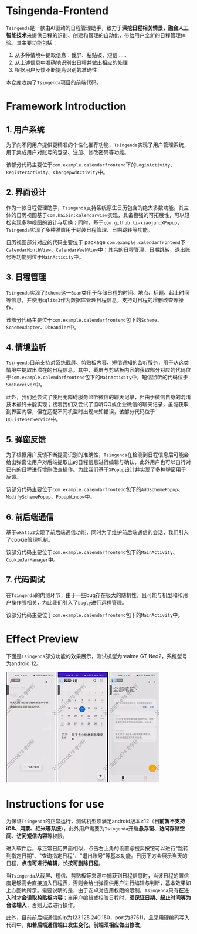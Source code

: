 # Tsingenda-Frontend

`Tsingenda`是一款由AI驱动的日程管理助手，致力于**深挖日程相关情景，融合人工智能技术**来提供日程的识别、创建和管理的自动化，带给用户全新的日程管理体验。其主要功能包括：

1. 从多种情境中提取信息：截屏、粘贴板、短信……
2. 从上述信息中准确地识别出日程并做出相应的处理
3. 根据用户反馈不断提高识别的准确性

本仓库收纳了`Tsingenda`项目的前端代码。

# Framework Introduction

## 1. 用户系统

为了向不同用户提供更精准的个性化推荐功能，`Tsingenda`实现了用户管理系统，用于集成用户对账号的登录、注册、修改密码等功能。

该部分代码主要位于`com.example.calendarfrontend`下的`LoginActivity`、`RegisterActivity`、`ChangepwdActivity`中。

## 2. 界面设计

作为一款日程管理助手，`Tsingenda`支持系统原生日历包含的绝大多数功能。其主体的日历视图基于`com.haibin:calendarview`实现，具备极强的可拓展性，可以轻松实现多种视图的设计与切换；同时，基于`com.github.li-xiaojun:XPopup`，`Tsingenda`实现了多种弹窗用于封装日程管理、日期跳转等功能。

日历视图部分对应的代码主要位于 package `com.example.calendarfrontend`下`CalendarMonthView`、`CalendarWeekView`中；其余的日程管理、日期跳转、退出账号等功能则位于`MainActicity`中。

## 3. 日程管理

`Tsingenda`实现了`Scheme`这一`Bean`类用于存储日程的时间、地点、标题、起止时间等信息，并使用`sqlite3`作为数据库管理日程信息，支持对日程的增删改查等操作。

该部分代码主要位于`com.example.calendarfrontend`包下的`Scheme`、`SchemeAdapter`、`DbHandler`中。

## 4. 情境监听

`Tsingenda`目前支持对系统截屏、剪贴板内容、短信通知的监听服务，用于从这类情境中提取出潜在的日程信息。其中，截屏与剪贴板内容的获取部分对应的代码位于`com.example.calendarfrontend`包下的`MainActicity`中，短信监听的代码位于`SmsReceiver`中。

此外，我们还尝试了使用无障碍服务监听微信的聊天记录，但由于微信自身的混淆技术最终未能实现；接着我们又尝试了监听QQ或企业微信的聊天记录，虽能获取到界面内容，但在适配不同机型时出现未知错误，该部分代码位于`QQListenerService`中。

## 5. 弹窗反馈

为了根据用户反馈不断提高识别的准确性，`Tsingenda`在检测到日程信息后可能会给出弹窗让用户对后端提取出的日程信息进行编辑与确认，此外用户也可以自行对已有的日程进行增删改查操作。为此我们基于`XPopup`设计并实现了多种弹窗用于反馈。

该部分代码主要位于`com.example.calendarfrontend`包下的`AddSchemePopup`、`ModifySchemePopup`、`PopupWindow`中。

## 6. 前后端通信

基于`okhttp3`实现了前后端通信功能，同时为了维护前后端通信的会话，我们引入了cookie管理机制。

该部分代码主要位于`com.example.calendarfrontend`包下的`MainActivity`、`CookieJarManager`中。

## 7. 代码调试

在`Tsingenda`的内测环节，由于一些bug存在极大的随机性，且可能与机型和和用户操作强相关，为此我们引入了`bugly`进行远程管理。

该部分代码主要位于`com.example.calendarfrontend`包下的`MainActivity`中。

# Effect Preview

下面是`Tsingenda`部分功能的效果展示，测试机型为realme GT Neo2，系统型号为android 12。

![login_and_clip](./images/login_and_clip.gif)		![message](./images/message.gif)		![screenshot](./images/screenshot.gif)	

# Instructions for use

为保证`Tsingenda`的正常运行，测试机型须满足android版本$\geq$12（**目前暂不支持iOS、鸿蒙、红米等系统**），此外用户需要为`Tsingenda`开启**悬浮窗、访问存储空间、访问短信内容**等权限。

进入软件后，与正常日历界面相似，点击右上角的设置与搜索按钮可以进行"跳转到指定日期"、"查询指定日程"、"退出账号"等基本功能。日历下方会展示当天的日程，**点击可进行编辑，长按可删除日程**。

当`Tsingenda`从截屏、短信、剪贴板等来源中捕获到日程信息时，当该日程的置信度足够高会直接加入日程表，否则会给出弹窗供用户进行编辑与判断，基本效果如上方图片所示。需要说明的是，由于安卓对应用权限的限制，`Tsingenda`只有**在进入时才会读取剪贴板内容**；当用户编辑或校验日程时，**须保证日期、起止时间等为合法输入**，否则无法进行操作。

此外，目前前后端通信的ip为123.125.240.150，port为37511，且采用硬编码写入代码中，**如若后端通信端口发生变化，前端须相应做出修改**。



